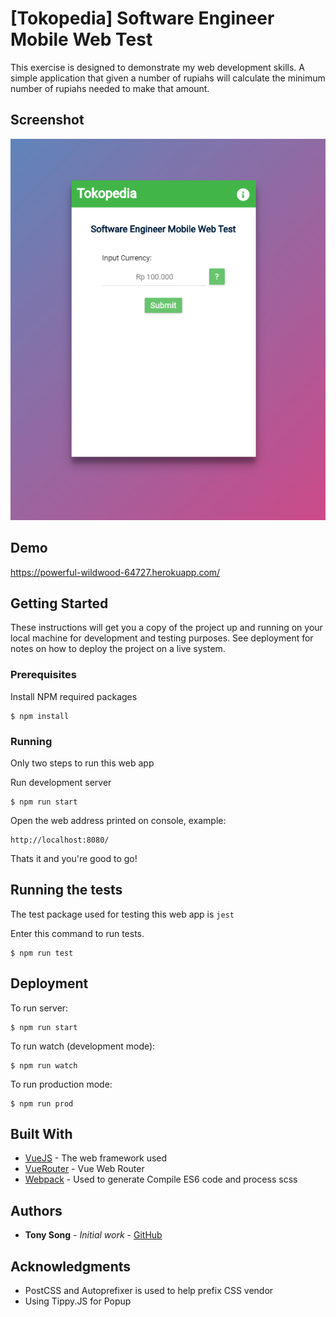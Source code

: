 # [Tokopedia] Software Engineer Mobile Web Test

This exercise is designed to demonstrate my web development skills. A simple application that given a number of rupiahs will calculate the minimum number of rupiahs needed to make that amount. 

## Screenshot
![alt text](https://raw.githubusercontent.com/tonywei92/tokopedia-test/master/screenshot.png)


## Demo
https://powerful-wildwood-64727.herokuapp.com/

## Getting Started

These instructions will get you a copy of the project up and running on your local machine for development and testing purposes. See deployment for notes on how to deploy the project on a live system.

### Prerequisites

Install NPM required packages

```
$ npm install
```

### Running

Only two steps to run this web app

Run development server

```
$ npm run start
```

Open the web address printed on console, example:

```
http://localhost:8080/
```

Thats it and you're good to go!

## Running the tests

The test package used for testing this web app is `jest`

Enter this command to run tests.

```
$ npm run test
```

## Deployment

To run server:
```
$ npm run start
```

To run watch (development mode):
```
$ npm run watch
```

To run production mode:
```
$ npm run prod
```

## Built With

* [VueJS](http://www.dropwizard.io/1.0.2/docs/) - The web framework used
* [VueRouter](https://router.vuejs.org/) - Vue Web Router
* [Webpack](https://webpack.js.org/) - Used to generate Compile ES6 code and process scss


## Authors

* **Tony Song** - *Initial work* - [GitHub](https://github.com/tonywei92)

## Acknowledgments

* PostCSS and Autoprefixer is used to help prefix CSS vendor
* Using Tippy.JS for Popup
